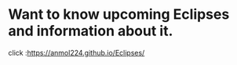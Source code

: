 # Want to know upcoming Eclipses and information about it.
click :https://anmol224.github.io/Eclipses/
